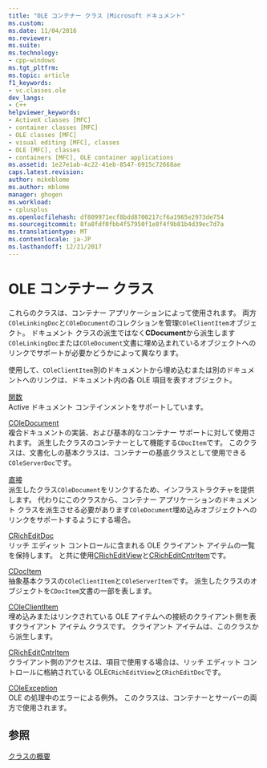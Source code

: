 ```yaml
---
title: "OLE コンテナー クラス |Microsoft ドキュメント"
ms.custom: 
ms.date: 11/04/2016
ms.reviewer: 
ms.suite: 
ms.technology:
- cpp-windows
ms.tgt_pltfrm: 
ms.topic: article
f1_keywords:
- vc.classes.ole
dev_langs:
- C++
helpviewer_keywords:
- ActiveX classes [MFC]
- container classes [MFC]
- OLE classes [MFC]
- visual editing [MFC], classes
- OLE [MFC], classes
- containers [MFC], OLE container applications
ms.assetid: 1e27e1ab-4c22-41eb-8547-6915c72668ae
caps.latest.revision: 
author: mikeblome
ms.author: mblome
manager: ghogen
ms.workload:
- cplusplus
ms.openlocfilehash: df809971ecf8bdd8700217cf6a1965e2973de754
ms.sourcegitcommit: 8fa8fdf0fbb4f57950f1e8f4f9b81b4d39ec7d7a
ms.translationtype: MT
ms.contentlocale: ja-JP
ms.lasthandoff: 12/21/2017
---
```

# <a name="ole-container-classes"></a>OLE コンテナー クラス
これらのクラスは、コンテナー アプリケーションによって使用されます。 両方`COleLinkingDoc`と`COleDocument`のコレクションを管理`COleClientItem`オブジェクト。 ドキュメント クラスの派生ではなく**CDocument**から派生します`COleLinkingDoc`または`COleDocument`文書に埋め込まれているオブジェクトへのリンクでサポートが必要かどうかによって異なります。  
  
 使用して、`COleClientItem`別のドキュメントから埋め込むまたは別のドキュメントへのリンクは、ドキュメント内の各 OLE 項目を表すオブジェクト。  
  
 [関数](../mfc/reference/coledocobjectitem-class.md)  
 Active ドキュメント コンテインメントをサポートしています。  
  
 [COleDocument](../mfc/reference/coledocument-class.md)  
 複合ドキュメントの実装、および基本的なコンテナー サポートに対して使用されます。 派生したクラスのコンテナーとして機能する`CDocItem`です。 このクラスは、文書化しの基本クラスは、コンテナーの基底クラスとして使用できる`COleServerDoc`です。  
  
 [直接](../mfc/reference/colelinkingdoc-class.md)  
 派生したクラス`COleDocument`をリンクするため、インフラストラクチャを提供します。 代わりにこのクラスから、コンテナー アプリケーションのドキュメント クラスを派生させる必要があります`COleDocument`埋め込みオブジェクトへのリンクをサポートするようにする場合。  
  
 [CRichEditDoc](../mfc/reference/cricheditdoc-class.md)  
 リッチ エディット コントロールに含まれる OLE クライアント アイテムの一覧を保持します。 と共に使用[CRichEditView](../mfc/reference/cricheditview-class.md)と[CRichEditCntrItem](../mfc/reference/cricheditcntritem-class.md)です。  
  
 [CDocItem](../mfc/reference/cdocitem-class.md)  
 抽象基本クラスの`COleClientItem`と`COleServerItem`です。 派生したクラスのオブジェクトを`CDocItem`文書の一部を表します。  
  
 [COleClientItem](../mfc/reference/coleclientitem-class.md)  
 埋め込みまたはリンクされている OLE アイテムへの接続のクライアント側を表すクライアント アイテム クラスです。 クライアント アイテムは、このクラスから派生します。  
  
 [CRichEditCntrItem](../mfc/reference/cricheditcntritem-class.md)  
 クライアント側のアクセスは、項目で使用する場合は、リッチ エディット コントロールに格納されている OLE`CRichEditView`と`CRichEditDoc`です。  
  
 [COleException](../mfc/reference/coleexception-class.md)  
 OLE の処理中のエラーによる例外。 このクラスは、コンテナーとサーバーの両方で使用されます。  
  
## <a name="see-also"></a>参照  
 [クラスの概要](../mfc/class-library-overview.md)

